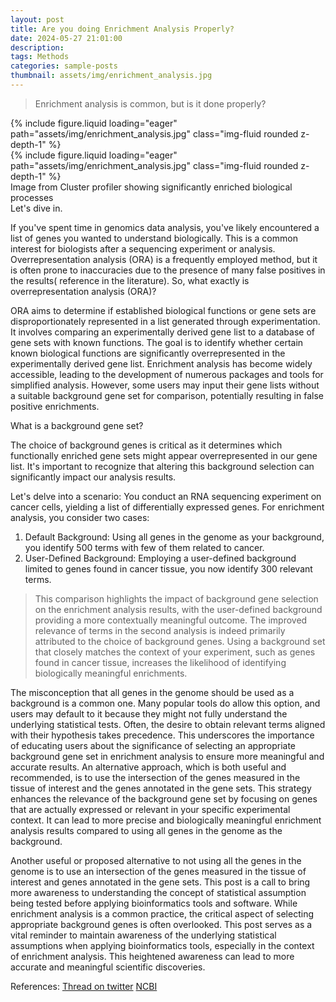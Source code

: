 ```yaml
---
layout: post
title: Are you doing Enrichment Analysis Properly?
date: 2024-05-27 21:01:00
description: 
tags: Methods
categories: sample-posts
thumbnail: assets/img/enrichment_analysis.jpg
---
```


> Enrichment analysis is common, but is it done properly?
<div class="row mt-3">
    <div class="col-sm mt-3 mt-md-0">
        {% include figure.liquid loading="eager" path="assets/img/enrichment_analysis.jpg" class="img-fluid rounded z-depth-1" %}
    </div>
    <div class="col-sm mt-3 mt-md-0">
        {% include figure.liquid loading="eager" path="assets/img/enrichment_analysis.jpg" class="img-fluid rounded z-depth-1" %}
    </div>
</div>
<div class="caption">
    Image from Cluster profiler showing significantly enriched biological processes
</div>
Let's dive in.

If you've spent time in genomics data analysis, you've likely encountered a list of genes you wanted to understand biologically. This is a common interest for biologists after a sequencing experiment or analysis.
Overrepresentation analysis (ORA) is a frequently employed method, but it is often prone to inaccuracies due to the presence of many false positives in the results( reference in the literature). So, what exactly is overrepresentation analysis (ORA)?

ORA aims to determine if established biological functions or gene sets are disproportionately represented in a list generated through experimentation. It involves comparing an experimentally derived gene list to a database of gene sets with known functions. The goal is to identify whether certain known biological functions are significantly overrepresented in the experimentally derived gene list.
Enrichment analysis has become widely accessible, leading to the development of numerous packages and tools for simplified analysis. However, some users may input their gene lists without a suitable background gene set for comparison, potentially resulting in false positive enrichments.

What is a background gene set?

The choice of background genes is critical as it determines which functionally enriched gene sets might appear overrepresented in our gene list. It's important to recognize that altering this background selection can significantly impact our analysis results.

Let's delve into a scenario: You conduct an RNA sequencing experiment on cancer cells, yielding a list of differentially expressed genes. For enrichment analysis, you consider two cases:
1. Default Background: Using all genes in the genome as your background, you identify 500 terms with few of them related to cancer.
2. User-Defined Background: Employing a user-defined background limited to genes found in cancer tissue, you now identify 300 relevant terms.
   
> This comparison highlights the impact of background gene selection on the enrichment analysis results, with the user-defined background providing a more contextually meaningful outcome.
The improved relevance of terms in the second analysis is indeed primarily attributed to the choice of background genes. Using a background set that closely matches the context of your experiment, such as genes found in cancer tissue, increases the likelihood of identifying biologically meaningful enrichments.

The misconception that all genes in the genome should be used as a background is a common one. Many popular tools do allow this option, and users may default to it because they might not fully understand the underlying statistical tests. Often, the desire to obtain relevant terms aligned with their hypothesis takes precedence.
This underscores the importance of educating users about the significance of selecting an appropriate background gene set in enrichment analysis to ensure more meaningful and accurate results.
An alternative approach, which is both useful and recommended, is to use the intersection of the genes measured in the tissue of interest and the genes annotated in the gene sets. This strategy enhances the relevance of the background gene set by focusing on genes that are actually expressed or relevant in your specific experimental context. It can lead to more precise and biologically meaningful enrichment analysis results compared to using all genes in the genome as the background.

Another useful or proposed alternative to not using all the genes in the genome is to use an intersection of the genes measured in the tissue of interest and genes annotated in the gene sets.
This post is a call to bring more awareness to understanding the concept of statistical assumption being tested before applying bioinformatics tools and software.
While enrichment analysis is a common practice, the critical aspect of selecting appropriate background genes is often overlooked. This post serves as a vital reminder to maintain awareness of the underlying statistical assumptions when applying bioinformatics tools, especially in the context of enrichment analysis. This heightened awareness can lead to more accurate and meaningful scientific discoveries.

References:
[Thread on twitter](https://twitter.com/mdziemann/status/1626407797939384320)
[NCBI](https://www.ncbi.nlm.nih.gov/pmc/articles/PMC4561415/)

